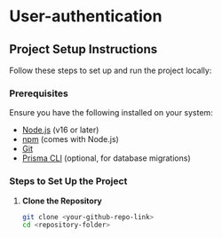 # User-authentication

## Project Setup Instructions

Follow these steps to set up and run the project locally:

### Prerequisites

Ensure you have the following installed on your system:
- [Node.js](https://nodejs.org/) (v16 or later)
- [npm](https://www.npmjs.com/) (comes with Node.js)
- [Git](https://git-scm.com/)
- [Prisma CLI](https://www.prisma.io/docs/getting-started/quickstart) (optional, for database migrations)

### Steps to Set Up the Project

1. **Clone the Repository**
   ```bash
   git clone <your-github-repo-link>
   cd <repository-folder>